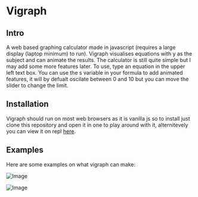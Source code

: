 # Vigraph

## Intro 
A web based graphing calculator made in javascript (requires a large display (laptop minimum) to run). Vigraph visualises equations with y as the subject and can animate the results. The calculator is still quite simple but I may add some more features later. To use, type an equation in the upper left text box. You can use the s variable in your formula to add animated features, it will by defualt oscilate between 0 and 10 but you can move the slider to change the limit.  

## Installation
Vigraph should run on most web browsers as it is vanilla js so to install just clone this repository and open it in one to play around with it, alternitevely you can view it on repl [here](https://replit.com/@HamishHamiltonS/Visgraph-Graphing-calculator?v=1).

## Examples

Here are some examples on what vigraph can make:

![Image](https://github.com/HamishHamiltonSmith/Visgraph-Graphing-Calculator/blob/main/examples/Screenshot%202022-06-17%206.47.06%20PM.png)

![Image](https://github.com/HamishHamiltonSmith/Visgraph-Graphing-Calculator/blob/main/examples/Screenshot%202022-06-17%206.47.25%20PM.png)
